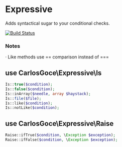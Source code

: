 Expressive
==========
Adds syntactical sugar to your conditional checks.

[![Build Status](https://travis-ci.org/carlosgoce/expressive.svg?branch=master)](https://travis-ci.org/carlosgoce/expressive)

### Notes
· Like methods use == comparison instead of ===

## use CarlosGoce\Expressive\Is
```php
Is::true($condition);
Is::false($condition);
Is::inArray($needle, array $haystack);
Is::file($file);
Is::like($condition);
Is::notLike($condition);
```

## use CarlosGoce\Expressive\Raise
```php
Raise::ifTrue($condition, \Exception $exception);
Raise::ifFalse($condition, \Exception $exception);
```